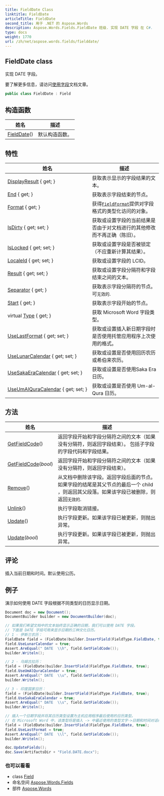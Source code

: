 ```yaml
---
title: FieldDate Class
linktitle: FieldDate
articleTitle: FieldDate
second_title: 用于 .NET 的 Aspose.Words
description: Aspose.Words.Fields.FieldDate 班级. 实现 DATE 字段 在 C#.
type: docs
weight: 1770
url: /zh/net/aspose.words.fields/fielddate/
---
```

## FieldDate class

实现 DATE 字段。

要了解更多信息，请访问[使用字段](https://docs.aspose.com/words/net/working-with-fields/)文档文章。

```csharp
public class FieldDate : Field
```

## 构造函数

| 姓名 | 描述 |
| --- | --- |
| [FieldDate](fielddate/)() | 默认构造函数。 |

## 特性

| 姓名 | 描述 |
| --- | --- |
| [DisplayResult](../../aspose.words.fields/field/displayresult/) { get; } | 获取表示显示的字段结果的文本。 |
| [End](../../aspose.words.fields/field/end/) { get; } | 获取表示字段结束的节点。 |
| [Format](../../aspose.words.fields/field/format/) { get; } | 获得[`FieldFormat`](../fieldformat/)提供对字段格式的类型化访问的对象。 |
| [IsDirty](../../aspose.words.fields/field/isdirty/) { get; set; } | 获取或设置字段的当前结果是否由于对文档进行的其他修改而不再正确（陈旧）。 |
| [IsLocked](../../aspose.words.fields/field/islocked/) { get; set; } | 获取或设置字段是否被锁定（不应重新计算其结果）。 |
| [LocaleId](../../aspose.words.fields/field/localeid/) { get; set; } | 获取或设置字段的 LCID。 |
| [Result](../../aspose.words.fields/field/result/) { get; set; } | 获取或设置字段分隔符和字段结束之间的文本。 |
| [Separator](../../aspose.words.fields/field/separator/) { get; } | 获取表示字段分隔符的节点。可`无效的`. |
| [Start](../../aspose.words.fields/field/start/) { get; } | 获取表示字段开始的节点。 |
| virtual [Type](../../aspose.words.fields/field/type/) { get; } | 获取 Microsoft Word 字段类型。 |
| [UseLastFormat](../../aspose.words.fields/fielddate/uselastformat/) { get; set; } | 获取或设置插入新日期字段时是否使用托管应用程序上次使用的格式。 |
| [UseLunarCalendar](../../aspose.words.fields/fielddate/uselunarcalendar/) { get; set; } | 获取或设置是否使用回历农历或希伯来农历。 |
| [UseSakaEraCalendar](../../aspose.words.fields/fielddate/usesakaeracalendar/) { get; set; } | 获取或设置是否使用Saka Era日历。 |
| [UseUmAlQuraCalendar](../../aspose.words.fields/fielddate/useumalquracalendar/) { get; set; } | 获取或设置是否使用 Um-al-Qura 日历。 |

## 方法

| 姓名 | 描述 |
| --- | --- |
| [GetFieldCode](../../aspose.words.fields/field/getfieldcode/)() | 返回字段开始和字段分隔符之间的文本（如果没有分隔符，则返回字段结束）。 包括子字段的字段代码和字段结果。 |
| [GetFieldCode](../../aspose.words.fields/field/getfieldcode/)(*bool*) | 返回字段开始和字段分隔符之间的文本（如果没有分隔符，则返回字段结束）。 |
| [Remove](../../aspose.words.fields/field/remove/)() | 从文档中删除该字段。返回字段后面的节点。如果字段的结尾是其父节点的最后一个 child ，则返回其父段落。如果该字段已被删除，则返回`无效的`. |
| [Unlink](../../aspose.words.fields/field/unlink/)() | 执行字段取消链接。 |
| [Update](../../aspose.words.fields/field/update/)() | 执行字段更新。如果该字段已被更新，则抛出异常。 |
| [Update](../../aspose.words.fields/field/update/)(*bool*) | 执行字段更新。如果该字段已被更新，则抛出异常。 |

## 评论

插入当前日期和时间。默认使用公历。

## 例子

演示如何使用 DATE 字段根据不同类型的日历显示日期。

```csharp
Document doc = new Document();
DocumentBuilder builder = new DocumentBuilder(doc);

// 如果我们希望文档中的文本始终显示正确的日期，我们可以使用 DATE 字段。
// 下面是 DATE 字段可用来显示日期的三种文化日历。
// 1 - 伊斯兰农历：
FieldDate field = (FieldDate)builder.InsertField(FieldType.FieldDate, true);
field.UseLunarCalendar = true;
Assert.AreEqual(" DATE  \\h", field.GetFieldCode());
builder.Writeln();

// 2 - 乌姆古拉历：
field = (FieldDate)builder.InsertField(FieldType.FieldDate, true);
field.UseUmAlQuraCalendar = true;
Assert.AreEqual(" DATE  \\u", field.GetFieldCode());
builder.Writeln();

// 3 - 印度国家日历：
field = (FieldDate)builder.InsertField(FieldType.FieldDate, true);
field.UseSakaEraCalendar = true;
Assert.AreEqual(" DATE  \\s", field.GetFieldCode());
builder.Writeln();

// 插入一个日期字段并将其日历类型设置为主机应用程序最后使用的日历类型。
// 在 Microsoft Word 中，该类型将是插入 -> 中最近使用的类型文字->日期和时间对话框。
field = (FieldDate)builder.InsertField(FieldType.FieldDate, true);
field.UseLastFormat = true;
Assert.AreEqual(" DATE  \\l", field.GetFieldCode());
builder.Writeln();

doc.UpdateFields();
doc.Save(ArtifactsDir + "Field.DATE.docx");
```

### 也可以看看

* class [Field](../field/)
* 命名空间 [Aspose.Words.Fields](../../aspose.words.fields/)
* 部件 [Aspose.Words](../../)
